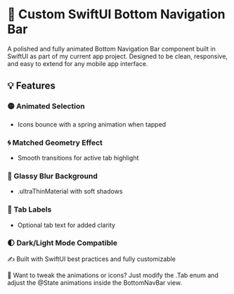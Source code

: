 # 🧭 Custom SwiftUI Bottom Navigation Bar

A polished and fully animated Bottom Navigation Bar component built in SwiftUI as part of my current app project.
Designed to be clean, responsive, and easy to extend for any mobile app interface.

## 💡 Features
### 🟡 Animated Selection 
- Icons bounce with a spring animation when tapped
### 🌀 Matched Geometry Effect
- Smooth transitions for active tab highlight
### 🧊 Glassy Blur Background
- .ultraThinMaterial with soft shadows
### 🎯 Tab Labels
- Optional tab text for added clarity
### 🌓 Dark/Light Mode Compatible
✍️ Built with SwiftUI best practices and fully customizable

💬 Want to tweak the animations or icons? Just modify the .Tab enum and adjust the @State animations inside the BottomNavBar view.
